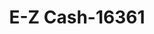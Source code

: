 ---
f_zip-code: 65775
f_state-code: MO
title: E-Z Cash-16361
f_phone: 417-256-6668
f_city-only: West Plains
f_address: 1628 W Us Highway 160 West Plains
f_location-unique-id: '16361'
slug: e-z-cash-16361
updated-on: '2024-05-30T13:46:58.046Z'
created-on: '2024-05-30T13:36:59.803Z'
published-on: '2024-05-30T13:54:32.469Z'
f_city-state: cms/city/west-plains-mo.md
f_company: cms/company/e-z-cash.md
f_state: cms/state/missouri.md
layout: '[payday-loan].html'
tags: payday-loan
---